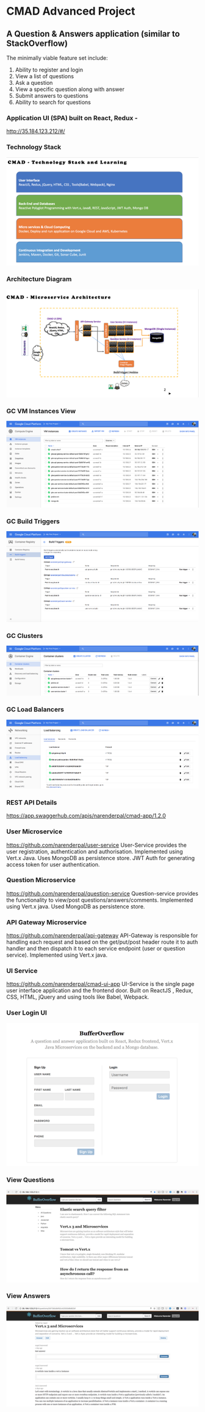 # CMAD Advanced Project

## A Question & Answers application (similar to StackOverflow) 

The minimally viable feature set include:

1. Ability to register and login
2. View a list of questions
3. Ask a question
4. View a specific question along with answer
5. Submit answers to questions
6. Ability to search for questions

### Application UI (SPA) built on React, Redux - 
http://35.184.123.212/#/

### Technology Stack
![Tech stack](/docs/screenshots/tech_stack.png)

### Architecture Diagram
![Arch diag](/docs/screenshots/arch_diag.png)

### GC VM Instances View
![gc_vm_instances diag](/docs/screenshots/gc_vm_instances.png)

### GC Build Triggers
![gc_build_triggers diag](/docs/screenshots/gc_build_triggers.png)

### GC Clusters
![gc_clusters diag](/docs/screenshots/gc_clusters.png)

### GC Load Balancers
![gc_loadbalancers diag](/docs/screenshots/gc_loadbalancers.png)

### REST API Details
https://app.swaggerhub.com/apis/narenderpal/cmad-app/1.2.0

### User Microservice 
https://github.com/narenderpal/user-service
User-Service provides the user registration, authentication and authorisation. Implemented using Vert.x Java. Uses MongoDB as persistence store. JWT Auth for generating access token for user authentication. 

### Question Microservice  
https://github.com/narenderpal/question-service
Question-service provides the functionality to view/post  questions/answers/comments. Implemented using Vert.x java. Used MongoDB as persistence store. 

### API Gateway Microservice 
https://github.com/narenderpal/api-gateway
API-Gateway is responsible for handling each request and based on the get/put/post header route it to auth handler and then dispatch it to each service endpoint (user or question service). Implemented using Vert.x java. 

### UI Service 
https://github.com/narenderpal/cmad-ui-app
UI-Service is the single page user interface application and the frontend door. Built on ReactJS , Redux, CSS, HTML, jQuery and using tools like Babel, Webpack.

### User Login UI
![ui_login diag](/docs/screenshots/ui_login.png)
### View Questions
![ui_questions diag](/docs/screenshots/ui_questions.png)
### View Answers
![ui_answers diag](/docs/screenshots/ui_answers.png)





 
